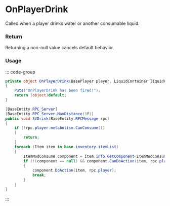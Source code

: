 # OnPlayerDrink
<Badge type="info" text="Player"/><Badge type="danger" text="Carbon Compatible"/><Badge type="warning" text="Oxide Compatible"/>
Called when a player drinks water or another consumable liquid.

### Return
Returning a non-null value cancels default behavior.

### Usage
::: code-group
```csharp [Example]
private object OnPlayerDrink(BasePlayer player, LiquidContainer liquidContainer)
{
	Puts("OnPlayerDrink has been fired!");
	return (object)default;
}
```
```csharp [Source — Assembly-CSharp @ LiquidContainer]
[BaseEntity.RPC_Server]
[BaseEntity.RPC_Server.MaxDistance(3f)]
public void SVDrink(BaseEntity.RPCMessage rpc)
{
	if (!rpc.player.metabolism.CanConsume())
	{
		return;
	}
	foreach (Item item in base.inventory.itemList)
	{
		ItemModConsume component = item.info.GetComponent<ItemModConsume>();
		if (!(component == null) && component.CanDoAction(item, rpc.player))
		{
			component.DoAction(item, rpc.player);
			break;
		}
	}
}

```
:::
